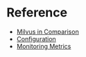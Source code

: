 # Reference

- [Milvus in Comparison](milvus-in-comparison.md)
- [Configuration](milvus-config.md)
- [Monitoring Metrics](monitoring-metrics.md)
